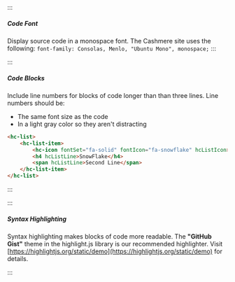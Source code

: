 :::

##### Code Font

Display source code in a monospace font. The Cashmere site uses the following: `font-family: Consolas, Menlo, "Ubuntu Mono", monospace;`
:::

:::

##### Code Blocks

Include line numbers for blocks of code longer than than three lines. Line numbers should be:

-   The same font size as the code
-   In a light gray color so they aren't distracting

```html
<hc-list>
    <hc-list-item>
        <hc-icon fontSet="fa-solid" fontIcon="fa-snowflake" hcListIcon></hc-icon>
        <h4 hcListLine>SnowFlake</h4>
        <span hcListLine>Second Line</span>
    </hc-list-item>
</hc-list>
```

:::

:::

##### Syntax Highlighting

Syntax highlighting makes blocks of code more readable. The **"GitHub Gist"** theme in the highlight.js library is our recommended highlighter. Visit [https://highlightjs.org/static/demo](https://highlightjs.org/static/demo) for details.

:::
